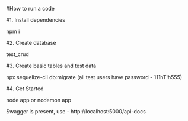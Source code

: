 #How to run a code


#1. Install dependencies

   npm i


#2. Create database

   test_crud

#3. Create basic tables and test data

   npx sequelize-cli db:migrate
   (all test users have password - 111hT!h555)


#4. Get Started

   node app
      or
   nodemon app


Swagger is present, use - http://localhost:5000/api-docs 
